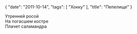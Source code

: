 {
   "date": "2011-10-14",
   "tags": [
      "Хокку"
   ],
   "title": "Пепелище"
}

Утренней росой  
На погасшем костре  
Плачет саламандра
